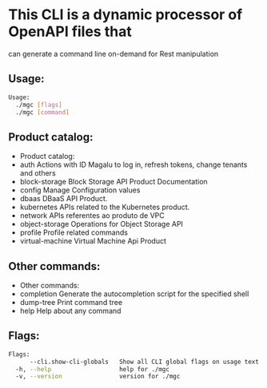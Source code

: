 # This CLI is a dynamic processor of OpenAPI files that
can generate a command line on-demand for Rest manipulation

## Usage:
```bash
Usage:
  ./mgc [flags]
  ./mgc [command]
```

## Product catalog:
- Product catalog:
- auth            Actions with ID Magalu to log in, refresh tokens, change tenants and others
- block-storage   Block Storage API Product Documentation
- config          Manage Configuration values
- dbaas           DBaaS API Product.
- kubernetes      APIs related to the Kubernetes product.
- network         APIs referentes ao produto de VPC
- object-storage  Operations for Object Storage API
- profile         Profile related commands
- virtual-machine Virtual Machine Api Product

## Other commands:
- Other commands:
- completion      Generate the autocompletion script for the specified shell
- dump-tree       Print command tree
- help            Help about any command

## Flags:
```bash
Flags:
      --cli.show-cli-globals   Show all CLI global flags on usage text
  -h, --help                   help for ./mgc
  -v, --version                version for ./mgc
```

